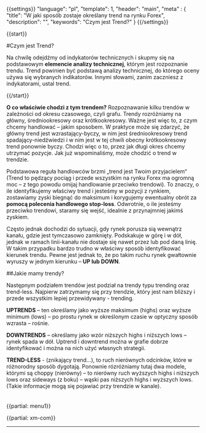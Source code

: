 {{settings}}
  "language": "pl",
  "template": 1,
  "header": "main",
  "meta" : {
    "title": "W jaki sposób zostaje określany trend na rynku Forex",
    "description": "",
    "keywords": "Czym jest Trend?"
  }
{{/settings}}

<div class="row">
<div class="col-md-9" role="main" markdown="1">

{{start}}

#Czym jest Trend?

Na chwilę odejdźmy od indykatorów technicznych i skupmy się na podstawowym **elemencie analizy technicznej**, którym jest rozpoznanie trendu. Trend powinien być podstawą analizy technicznej, do którego oceny używa się wybranych indikatorów. Innymi słowami, zanim zaczniesz z indykatorami, ustal trend.

{{/start}}

**O co właściwie chodzi z tym trendem?** Rozpoznawanie kilku trendów w zależności od okresu czasowego, czyli grafu. Trendy rozróżniamy na główny, średniookresowy oraz krótkookresowy. Ważne jest więc to, z czym chcemy handlować – jakim sposobem. W praktyce może się zdarzyć, że główny trend jest wzrastający-byczy, w nim jest średniookresowy trend spadający-niedźwiedzi i w nim jest w tej chwili obecny krótkookresowy trend ponownie byczy. Chodzi więc o to, przez jak długi okres chcemy utrzymać pozycje. Jak już wspominaliśmy, może chodzić o trend w trendzie.

Podstawowa reguła handlowców brzmi „trend jest Twoim przyjacielem“ (Trend to pędzący pociąg i przede wszystkim na rynku Forex ma ogromną moc – z tego powodu omijaj handlowanie przeciwko trendowi). To znaczy, o ile identyfikujemy właściwy trend i jesteśmy w pozycji z rynkiem, zostawiamy zyski biegnąć do maksimum i korygujemy ewentualny obrót za **pomocą polecenia handlowego stop-loss**. Odwrotnie, o ile jesteśmy przeciwko trendowi, staramy się wejść, idealnie z przynajmniej jakimś zyskiem.

Często jednak dochodzi do sytuacji, gdy rynek porusza sią wewnątrz kanału, gdzie jest tymczasowo zamknięty. Podskakuje w górę i w dół, jednak w ramach linii-kanału nie dostaje się nawet przez lub pod daną linię. W takim przypadku bardzo trudno w właściwy sposób identyfikować kierunek trendu. Pewne jest jednak to, że po takim ruchu rynek gwałtownie wyruszy w jednym kierunku – **UP lub DOWN**.


##Jakie mamy trendy?

Następnym podziałem trendów jest podział na trendy typu trending oraz trend-less. Najpierw zatrzymamy się przy trendzie, który jest nam bliższy i przede wszystkim lepiej przewidywany - trending.

**UPTRENDS** – ten określamy jako wyższe maksimum (highs) oraz wyższe minimum (lows) – po prostu rynek w określonym czasie w optyczny sposób wzrasta – rośnie.

**DOWNTRENDS** – określamy jako wzór niższych highs i niższych lows – rynek spada w dół. Uptrend i downtrend można w grafie dobrze identyfikować i można na nich użyć własnych strategii.

**TREND-LESS** - (znikający trend…), to ruch nierównych odcinków, które w różnorodny sposób dygotają. Ponownie rózróżniamy tutaj dwa modele, którymi są choppy (nierówny) – to nierówny ruch wyższych highs i niższych lows oraz sideways (z boku) – wąski pas niższych highs i wyższych lows. (Takie informacje mogą się pojawiać przy trendzie w kanale).


</div>
<div class="col-md-3" markdown="1">
<div class="well" markdown="1" style="margin-top: 2.5em">

{{partial: menu1}}
</div>
{{partial: xm-com}}

- - -


</div>
</div>
